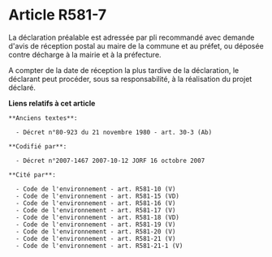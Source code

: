 # Article R581-7

La déclaration préalable est adressée par pli recommandé avec demande d'avis de réception postal au maire de la commune et au
préfet, ou déposée contre décharge à la mairie et à la préfecture.

A compter de la date de réception la plus tardive de la déclaration, le déclarant peut procéder, sous sa responsabilité, à la
réalisation du projet déclaré.

**Liens relatifs à cet article**

	**Anciens textes**:

	  - Décret n°80-923 du 21 novembre 1980 - art. 30-3 (Ab)

	**Codifié par**:

	  - Décret n°2007-1467 2007-10-12 JORF 16 octobre 2007

	**Cité par**:

	  - Code de l'environnement - art. R581-10 (V)
	  - Code de l'environnement - art. R581-15 (VD)
	  - Code de l'environnement - art. R581-16 (V)
	  - Code de l'environnement - art. R581-17 (V)
	  - Code de l'environnement - art. R581-18 (VD)
	  - Code de l'environnement - art. R581-19 (V)
	  - Code de l'environnement - art. R581-20 (V)
	  - Code de l'environnement - art. R581-21 (V)
	  - Code de l'environnement - art. R581-21-1 (V)
